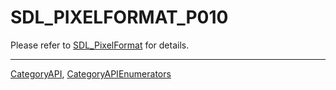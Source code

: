 # SDL_PIXELFORMAT_P010

Please refer to [SDL_PixelFormat](SDL_PixelFormat) for details.

----
[CategoryAPI](CategoryAPI), [CategoryAPIEnumerators](CategoryAPIEnumerators)

